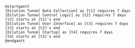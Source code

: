 <script lang="ts">
  import { convertToTable, calcSubtotals } from '$lib/estimate.js'
  import Table from '$lib/components/Table.svelte'
  const rate = 200
  const projectData = [
    { milestone: 'Dilution Tunnel Data Collection', percentage: .3 },
    { milestone: 'Dilution Tunnel Control Logic', weeks: 1 },
    { milestone: 'Dilution Tunnel User Interface', weeks: 1 },
    { milestone: 'Dilution Tunnel Startup', weeks: 1 },
  ]
  const text = 'blah'
  const tableContents = convertToTable(calcSubtotals(rate, projectData))

</script>


<Table contents={tableContents} />

```plantuml
  @startgantt
  [Dilution Tunnel Data Collection] as [t1] requires 7 days
  [Dilution Tunnel Control Logic] as [t2] requires 7 days
  [t2] starts at [t1]'s end
  [Dilution Tunnel User Interface] as [t3] requires 7 days
  [t3] starts at [t2]'s end
  [Dilution Tunnel Startup] as [t4] requires 7 days
  [t4] starts at [t3]'s end
  @endgantt
```